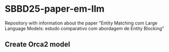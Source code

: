 # SBBD25-paper-em-llm
Repository with information about the paper "Entity Matching com Large Language Models: estudo comparativo com abordagem de Entity Blocking"

## Create Orca2 model